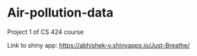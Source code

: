 # Air-pollution-data
Project 1 of CS 424 course

Link to shiny app: https://abhishek-v.shinyapps.io/Just-Breathe/
